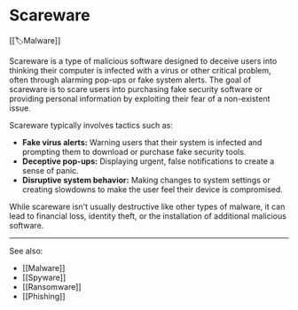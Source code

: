 
# Scareware

[[🏷️Malware]] 

Scareware is a type of malicious software designed to deceive users into thinking their computer is infected with a virus or other critical problem, often through alarming pop-ups or fake system alerts. The goal of scareware is to scare users into purchasing fake security software or providing personal information by exploiting their fear of a non-existent issue.

Scareware typically involves tactics such as:

- **Fake virus alerts:** Warning users that their system is infected and prompting them to download or purchase fake security tools.
  <br>
- **Deceptive pop-ups:** Displaying urgent, false notifications to create a sense of panic.
  <br>
- **Disruptive system behavior:** Making changes to system settings or creating slowdowns to make the user feel their device is compromised.

While scareware isn't usually destructive like other types of malware, it can lead to financial loss, identity theft, or the installation of additional malicious software.

---

See also:

- [[Malware]]
- [[Spyware]]
- [[Ransomware]]
- [[Phishing]]